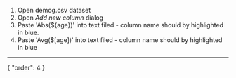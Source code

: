 1. Open demog.csv dataset
2. Open *Add new column* dialog
3. Paste 'Abs(${age})' into text filed - column name should by highlighted in blue.
3. Paste 'Avg($[age])' into text filed - column name should by highlighted in blue

---
{
  "order": 4
}